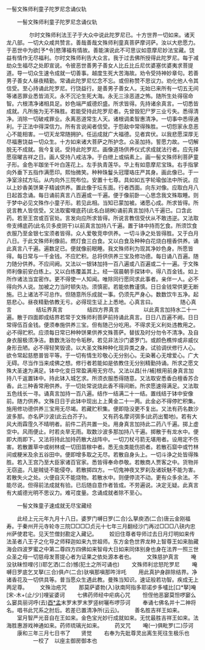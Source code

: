   一髻文殊师利童子陀罗尼念诵仪轨
　　




　　一髻文殊师利童子陀罗尼念诵仪轨

　　
　　尔时文殊师利法王子于大众中说此陀罗尼已。十方世界一切如来。诸天龙八部。一切大众咸共赞言。善哉善哉文殊师利童真菩萨摩诃萨。汝以大悲愿力。于恶世中为欲[予*令]愍薄福有情故。善能演说此不可思议如意摩尼妙法宝藏。饶益有情作无尽福利。尔时文殊师利告大众言。我于过去佛所授得此陀罗尼。每于减劫众生福尽之处即宣说。令彼恶世善男子善女人比丘比丘尼优婆塞优婆夷求菩提道。导一切众生速令成就一切善事。越度生死大苦海故。劝令受持神妙章句。若善男子善女人昼夜精勤。常诵此陀罗尼忆念不忘。或但称赞不思议力。劝化他人令其信受。至心持诵此陀罗尼。行饶益行。是善男子善女人。无始已来所有一切五无间等诸恶罪业悉皆消灭。永不沉沦生死大海。永无三涂恶道之怖。随所生处得宿命智。六根清净诸相具足。妙色端严威德炽盛。所求皆得。先持诸余真言。一切悉皆成就。凡所施为无不殊胜。若能受持此陀罗尼者。先曾毁犯尸罗三业亏失。悉得清净。消除一切破戒罪业。永离恶道常生人天。诸根调柔智惠清净。一切事中悉得通利。于正法中得深信力。所有言说闻者信受。于怨敌中常得殊胜。一切怨家永息恶心不能相害。一切天龙常随拥护。任运成就广大福德。见者宾伏。以我悲愿深厚无尽福惠饶益一切众生。十方如来诸大菩萨之所护念。众圣加持。誓愿力故。一切解脱无不成就。我今复说。受持此陀罗尼。画像道场供养仪式求成就法行者。应先择愿宿曜吉祥之日。画人受持八戒洁净。于白绁上或绢素上。画一髻文殊师利菩萨童子形。金色半跏坐千叶白莲花上。左手执青莲华。华上有如意摩尼宝珠。右手指掌向外垂下五指作满愿印。熙怡微笑。种种珠鬘头冠璎珞庄严其身。画此像已。于一净室涂拭方坛。从内向外三院布位。安置十七尊。具如如五字轮瑜伽法中所说。应以上妙香美饼果子精诚供养。置此像于坛东面。行者西面。向东对像。应取白月八日起首念诵。每日诵前真言八百遍或一千遍。便于像前卧一心思念我文殊取睡。则于梦中必见文殊作小童子形。若见此相。当知已蒙加被。诸愿心成。所求皆得。所说言教人皆信受。又法取蜜哩底药(此名白胡桝)诵前真言加持八千遍已。口含此药。若至王宫或百官处。言发向应所求皆得。所说言教信受伏从不敢违逆。又法取帝支缚底药(此名贝多皮阴干)以前真言加持八千遍。置于钵中持而乞食。所须饮食衣服乃至金银七宝须者皆得。众人爱敬竞申供养。一切斗诤之处皆得胜。又于白月八日。于此文殊师利像前。燃灯食三白食。又以白食及种种白花烧白檀香供养。诵此真言八千遍。遍数足已。便就像前眠睡。我文殊师利为现其净妙色身。所愿皆得。每日常与一千金钱。不应贮积。总将供供养三宝及修功德。每日诵八百遍。随力随分供养。不应间阙。又法以一银钵加持一百八遍或八百遍或二十一遍。于文殊师利像前安白练上。又以白练覆盖其上。经一宿晨朝手探钵中。得八百金钱。如上所作诸法当宜密作。更不得使一人知闻。唯除同行愿同求此事者。亲伴一人。必不得向外人说。加被之力当时顿失功。须慎密。若能依教谨慎。日日金钱常供更无断施。已上诸法不可总作。但随意所乐成就一事。仍须先严身心。数数饮牛五净。起慈悲心。昼夜精勤依教无亏。必得现生证上上悉地。心真言曰。
　　
　　随心真言
　　
　　结坛界真言
　　
　　结四方界真言
　　
　　以此真言加持水二十一遍。散于四面即成结界若常于文殊师利菩萨前持诵此真言。日日八百遍不阙。日日常得伍百金钱。便须奉施供养三宝。但有随己分吃用。不得求无义利处违教用之。必不得贮积。应须每日常已种种饼果供养文殊菩萨。替拔及时分勿令不清净。及自身衣服极须净洁。数数洗浴勿令垢秽。若见非法沙门婆罗门。或颜色樵悴或非威仪身形丑陋。必不得轻笑毁谤。以大圣文殊种种化现异类之身。试验调伏修行人心。欲令常起慈愍普皆平等。于一切有情生珍敬心无分别心。无染著心无增爱心。广大无碍。尽当作当来成佛之想。修行者若能如是依教住无分别精勤持诵。所求之愿文殊大圣速为满足。钵中化变日常盈满用无穷尽。又法以昌[卄/補]根用前身真言加持八千返置钵中。持此钵入城乞求。所须衣服悉得随意。又法取安悉香白檀香苏合香。此三种香常用供养。于一切处常说烧此香不得间断。所求愿速得满足。又法取五色线长一寻。诵真言加持一百八遍。结作一结满二十一结。置线结于钵中安像前。随力供养。文殊日日于此钵中现出上上黄金二十一两。此金必不得停贮积集。施用修功德供养三宝用无尽竭。若藏贮积集。便即隐没更不复出。又法有药名数沙波多那。亦名萨沙波(此云白芥子)。
　　又有药名摩诃弭多(此药出蜀地)。若有大风大雨霖霔久不晴明者。前件二药共置一处。用身真言加持此二药八千遍。掷上虚空中。风雨便止。时若炎旱无雨。取数沙波多那加持八千遍。掷散于有龙水中。便即大雨即下。又法将持此加持药散大战阵中。一切刀杖弓箭无堪用者。设用定不伤害。若散置草中或树林或一切田苗稼中者。悉无虫类能伤损者。若散石窟中或竹林间或粳米及余五谷田中。便即增多取之无尽。若散自身头上。一切斗诤之处皆得殊胜。若入王宫乃至大臣家诸百官家。悉皆得奉命恭敬。若散商人贾客之中。货物并无窃盗。凡是贼徒不能侵夺。若散掷四方。一切鬼神夜叉罗刹及诸妖魅不能为害。若散失火之处。火便自灭不能烧物。若散水中。则便停流不动。更有众多余法。不能尽说。但得前法成就有验。已后随自意作者皆成。不劳遍说。决定无疑。此真言有大威德光明不思议力。难可度量。念诵成就者除不至心。

　　一髻文殊童子速成就无尽宝藏经

　　此经上元元年九月十八日。婆罗门嚩日罗(二合)么拏庾洒(二合)唐云金刚福寿。于秦州开元寺轮寺三院□□□□贞元十七年三月翻经沙门再过□□□八硖内忠州萨使君宅。见天竺僧封勘定入藏记。
　　姣旧住尊者导师过去日月灯明如来传法圣者八王子之化导之师释迦如来九世祖师。东方金色世界龙种上智尊王如来胎藏海会四波罗蜜之中第二尊四方四佛如来智母大日如来同体别身也身在法界一照三世众圣之母一切慈母发菩提心者为证果之依处源本者也。
　　文殊慈护真言
　　唵没驮昧怛哩(引)耶乞洒(二合)憾(犯土之所可诵也)
　　文殊师利忿怒陀罗尼
　　唵嚩日罗底乞叉拏(三合)俱卢(二合)驮嗔那嗔那吽泮吒
　　用此真护身辟除结界。净诸香花及一切供具等。普当愿众生遇此教。曼殊当知识。速证般若功智。疾成无上两足尊。
　　文殊治疮咒
　　那莫萨婆勃(入)驮南阿指多耶诺步多嚧比[口*拏]唵[宋-木+(止/少)]哩娑婆诃
　　七佛药师经中疟病心咒
　　怛侄他恶窭莫怛啰窭么么窭具丽诃呼(去)[酉*孟](去)末罗末罗末罗竖树囇布啰莎诃
　　奉诵七佛名并十二神将名。唱书此咒系之肘后。若差已置清净所(云云)。
　　善名胜吉祥王如来。
　　室月智严光音自在王如来。金色宝光妙行成就如来。无忧最胜吉祥王如来。法海胜惠游戏神通如来。药师琉璃光如来。
　　药叉咒
　　唵(一)俱毗罗(二)莎诃
　　康和三年三月七日书了　　贤觉
　　右奉为先妣尊灵出离生死往生极乐也
　　　　　一校了　以座主御房御本也

